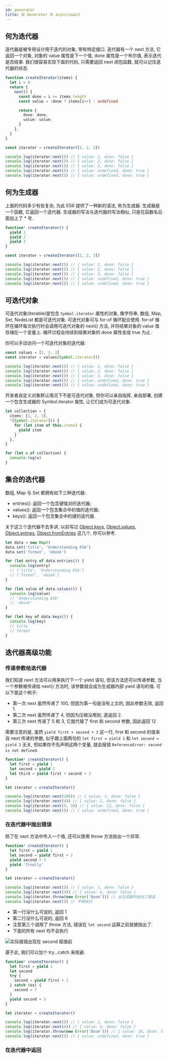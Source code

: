```yaml
---
id: generator
title: 谈 Generator 与 async/await
---
```


## 何为迭代器

迭代器是被专用设计用于迭代的对象, 带有特定接口. 迭代器有一个 next 方法, 它返回一个对象, 对象的 value 属性是下一个值, done 属性是一个布尔值, 表示迭代是否结束. 我们很容易实现下面的代码, 只需要返回 next 闭包函数, 就可以记住迭代器的状态.

```ts
function createIterator(items) {
  let i = 0
  return {
    next() {
      const done = i >= items.length
      const value = !done ? items[i++] : undefined

      return {
        done: done,
        value: value,
      }
    },
  }
}

const iterator = createIterator([1, 2, 3])

console.log(iterator.next()) // { value: 1, done: false }
console.log(iterator.next()) // { value: 2, done: false }
console.log(iterator.next()) // { value: 3, done: false }
console.log(iterator.next()) // { value: undefined, done: true }
console.log(iterator.next()) // { value: undefined, done: true }
```

## 何为生成器

上面的代码多少有些复杂, 为此 ES6 提供了一种新的语法, 称为生成器. 生成器是一个函数, 它返回一个迭代器. 生成器的写法与迭代器的写法相似, 只是在函数名后面加上了 \* 号.

```ts
function* createIterator() {
  yield 1
  yield 2
  yield 3
}

const iterator = createIterator([1, 2, 3])

console.log(iterator.next()) // { value: 1, done: false }
console.log(iterator.next()) // { value: 2, done: false }
console.log(iterator.next()) // { value: 3, done: false }
console.log(iterator.next()) // { value: undefined, done: true }
console.log(iterator.next()) // { value: undefined, done: true }
```

## 可迭代对象

可迭代对象(iterable)是包含 `Symbol.iterator` 属性的对象, 像字符串, 数组, Map, Set, NodeList 都是可迭代对象. 可迭代对象可与 for-of 循环配合使用. for-of 循环在循环每次执行时会调用可迭代对象的 next() 方法, 并将结果对象的 value 值存储在一个变量上. 循环过程会持续到结果对象的 done 属性变成 true 为止.

你可以手动访问一个可迭代对象的迭代器:

```ts
const values = [1, 2, 3]
const iterator = values[Symbol.iterator]()

console.log(iterator.next()) // { value: 1, done: false }
console.log(iterator.next()) // { value: 2, done: false }
console.log(iterator.next()) // { value: 3, done: false }
console.log(iterator.next()) // { value: undefined, done: true }
console.log(iterator.next()) // { value: undefined, done: true }
```

开发者自定义对象默认情况下不是可迭代对象, 但你可以亲自指挥, 亲自部署, 创建一个包含生成器的 Symbol.iterator 属性, 让它们成为可迭代对象.

```ts
let collection = {
  items: [1, 2, 3],
  *[Symbol.iterator]() {
    for (let item of this.items) {
      yield item
    }
  },
}

for (let x of collection) {
  console.log(x)
}
```

## 集合的迭代器

数组, Map 与 Set 都拥有如下三种迭代器:

- entries(): 返回一个包含键值对的迭代器;
- values(): 返回一个包含集合中的值的迭代器;
- keys(): 返回一个包含集合中的键的迭代器.

关于这三个迭代器不去多讲, 以前写过 [Object.keys](http://localhost:3000/ecmascript/Object/keys), [Object.values](http://localhost:3000/ecmascript/Object/values), [Object.entries](http://localhost:3000/ecmascript/Object/entries), [Object.fromEntries](http://localhost:3000/ecmascript/Object/fromEntries) 这几个, 你可以参考.

```ts
let data = new Map()
data.set('title', 'Understanding ES6')
data.set('format', 'ebook')

for (let entry of data.entries()) {
  console.log(entry)
  // ['title', 'Understanding ES6']
  // ['format', 'ebook']
}

for (let value of data.values()) {
  console.log(value)
  // 'Understanding ES6'
  // 'ebook'
}

for (let key of data.keys()) {
  console.log(key)
  // title
  // format
}
```

## 迭代器高级功能

### 传递参数给迭代器

我们知道 next 方法可以用来执行下一个 yield 语句, 但该方法还可以传递参数, 当一个参数被传递给 next() 方法时, 该参数就会成为生成器内部 yield 语句的值. 可以下面这个例子:

- 第一次 next 虽然传递了 100, 但因为第一句是没有上文的, 因此参数无效, 返回 1.
- 第二次 next 虽然传递了 4, 但因为压根没用到, 遂返回 2.
- 第三次 next 传递了 5 和 3, 它就代替了 first 和 second 参数, 因此返回 12

需要注意的是, 虽然 `yield first + second + 3` 这一行, first 和 second 的值来自 next 传递的参数, 似乎跟上面两句的 `let first = yield 1` 和 `let second = yield 2` 无关, 但如果你不先声明这两个变量, 就会报错 `ReferenceError: second is not defined`.

```ts
function* createIterator() {
  let first = yield 1
  let second = yield 2
  let third = yield first + second + 3
}

let iterator = createIterator()

console.log(iterator.next(100)) // { value: 1, done: false }
console.log(iterator.next(4)) // { value: 2, done: false }
console.log(iterator.next(5, 3)) // { value: 12, done: false }
console.log(iterator.next()) // { value: undefined, done: true }
```

### 在迭代器中抛出错误

除了在 next 方法中传入一个值, 还可以使用 throw 方法抛出一个异常.

```ts
function* createIterator() {
  let first = yield 1
  let second = yield first + 2
  yield second + 3
  yield 'finally'
}

let iterator = createIterator()

console.log(iterator.next()) // { value: 1, done: false }
console.log(iterator.next(4)) // { value: 6, done: false }
console.log(iterator.throw(new Error('Boom'))) // 从生成器中抛出了错误
console.log(iterator.next()) // 不再执行
```

- 第一行没什么可说的, 返回 1
- 第二行没什么可说的, 返回 6
- 注意第三个调用了 throw 方法, 错误在 `let second` 运算之前就被抛出了.
- 下面的所有 next 均不会执行

![实际报错出现在 second 赋值前](/img/docImages/generator1.jpg)

基于此, 我们可以加个 try...catch 来规避.

```ts
function* createIterator() {
  let first = yield 1
  let second
  try {
    second = yield first + 2
  } catch (ex) {
    second = 7
  }
  yield second + 3
}

let iterator = createIterator()

console.log(iterator.next()) // { value: 1, done: false }
console.log(iterator.next(4)) // { value: 6, done: false }
console.log(iterator.throw(new Error('Boom'))) // { value: 10, done: false }
console.log(iterator.next()) // { value: undefined, done: true }
```

### 在迭代器中返回
